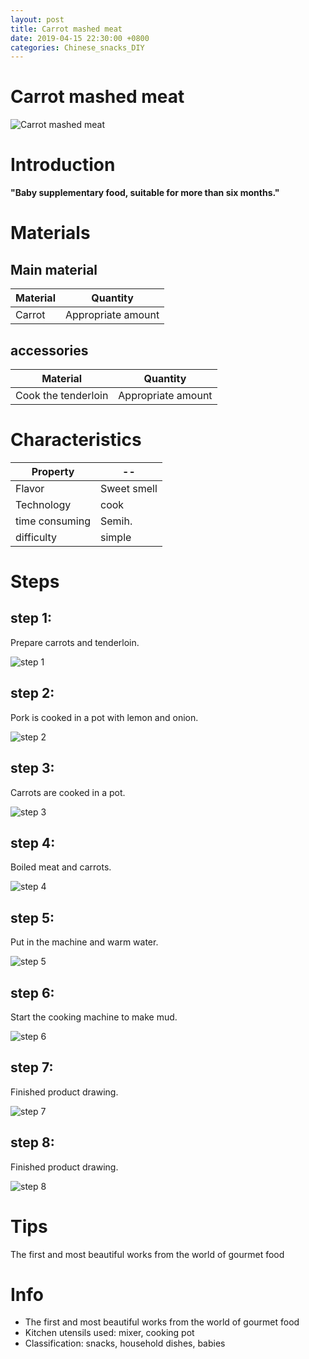 ```yaml
---
layout: post
title: Carrot mashed meat
date: 2019-04-15 22:30:00 +0800
categories: Chinese_snacks_DIY
---
```


# Carrot mashed meat

![Carrot mashed meat]({{site.baseurl}}/img/406336/406336.jpg)

# Introduction

**"Baby supplementary food, suitable for more than six months."**

# Materials


## Main material

Material|Quantity
--|--
Carrot|Appropriate amount

## accessories

Material|Quantity
--|--
Cook the tenderloin|Appropriate amount

# Characteristics

Property|--
--|--
Flavor|Sweet smell
Technology|cook
time consuming|Semih.
difficulty|simple

# Steps

## step 1:

Prepare carrots and tenderloin.

![step 1]({{site.baseurl}}/img/406336/1.jpg)

## step 2:

Pork is cooked in a pot with lemon and onion.

![step 2]({{site.baseurl}}/img/406336/2.jpg)

## step 3:

Carrots are cooked in a pot.

![step 3]({{site.baseurl}}/img/406336/3.jpg)

## step 4:

Boiled meat and carrots.

![step 4]({{site.baseurl}}/img/406336/4.jpg)

## step 5:

Put in the machine and warm water.

![step 5]({{site.baseurl}}/img/406336/5.jpg)

## step 6:

Start the cooking machine to make mud.

![step 6]({{site.baseurl}}/img/406336/6.jpg)

## step 7:

Finished product drawing.

![step 7]({{site.baseurl}}/img/406336/7.jpg)

## step 8:

Finished product drawing.

![step 8]({{site.baseurl}}/img/406336/8.jpg)

# Tips

The first and most beautiful works from the world of gourmet food

# Info

- The first and most beautiful works from the world of gourmet food
- Kitchen utensils used: mixer, cooking pot
- Classification: snacks, household dishes, babies